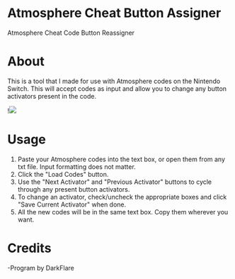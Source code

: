 # Atmosphere Cheat Button Assigner
Atmosphere Cheat Code Button Reassigner

# About
This is a tool that I made for use with Atmosphere codes on the Nintendo Switch. This will accept codes as input and allow you to change any button activators present in the code.

!![](https://i.imgur.com/5XfMpoV.png)

# Usage
1) Paste your Atmosphere codes into the text box, or open them from any txt file. Input formatting does not matter.
2) Click the "Load Codes" button.
3) Use the "Next Activator" and "Previous Activator" buttons to cycle through any present button activators.
4) To change an activator, check/uncheck the appropriate boxes and click "Save Current Activator" when done.
5) All the new codes will be in the same text box. Copy them wherever you want.

# Credits
-Program by DarkFlare
